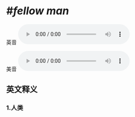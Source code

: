 # ***\#fellow man*** 
英音
<audio src="./media/fellow man1_AAC.aac" controls="controls"></audio>

美音
<audio src="./media/fellow man2_AAC.aac" controls="controls"></audio>



  

英文释义
---
### 1.**人类**  



